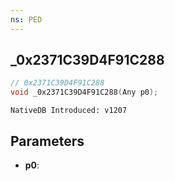 ```yaml
---
ns: PED
---
```

## _0x2371C39D4F91C288

```c
// 0x2371C39D4F91C288
void _0x2371C39D4F91C288(Any p0);
```

```
NativeDB Introduced: v1207
```

## Parameters
* **p0**:

